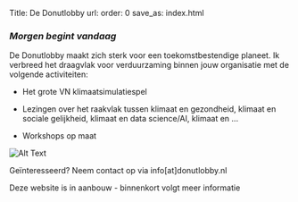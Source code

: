 Title: De Donutlobby
url:
order: 0
save_as: index.html

### _Morgen begint vandaag_


De Donutlobby maakt zich sterk voor een toekomstbestendige planeet. Ik verbreed het draagvlak voor verduurzaming binnen jouw organisatie met de volgende activiteiten:

* Het grote VN klimaatsimulatiespel

* Lezingen over het raakvlak tussen klimaat en gezondheid, klimaat en sociale gelijkheid, klimaat en data science/AI, klimaat en ...

* Workshops op maat

![Alt Text]({static}/images/Enroads_picture.jpg)

Geïnteresseerd?
Neem contact op via info[at]donutlobby.nl

Deze website is in aanbouw - binnenkort volgt meer informatie
